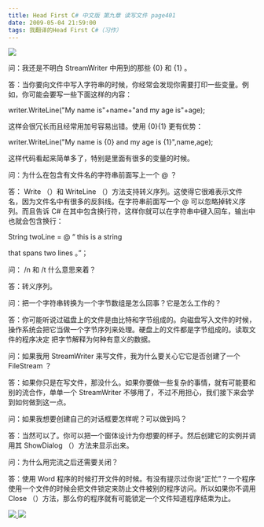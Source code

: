 ```yaml
---
title: Head First C# 中文版 第九章 读写文件 page401
date: 2009-05-04 21:59:00
tags: 我翻译的Head First C#（习作）
---
```

![](https://p-blog.csdn.net/images/p_blog_csdn_net/cuipengfei1/EntryImages/20090504/2009-05-04_21-22-35.jpg)

问：我还是不明白  StreamWriter  中用到的那些  {0}  和  {1}  。

  

答：当你要向文件中写入字符串的时候，你经常会发现你需要打印一些变量。例如，你可能会要写一些下面这样的内容：

writer.WriteLine("My name is"+name+"and my age is"+age);

这样会很冗长而且经常用加号容易出错。使用  {0}{1}  更有优势：

writer.WriteLine("My name is {0} and my age is {1}",name,age);

这样代码看起来简单多了，特别是里面有很多的变量的时候。

  

问：为什么在包含有文件名的字符串前面写上一个  @  ？

答：  Write  （）和  WriteLine  （）方法支持转义序列。这使得它很难表示文件名，因为文件名中有很多的反斜线。在字符串前面写一个  @
可以忽略掉转义序列。而且告诉  C#  在其中包含换行符，这样你就可以在字符串中键入回车，输出中也就会包含换行：

String twoLine = @  “  this is a string

that spans two lines  。”；

  

问：  /n  和  /t  什么意思来着？

答：转义序列。

  

问：把一个字符串转换为一个字节数组是怎么回事？它是怎么工作的？

答：你可能听说过磁盘上的文件是由比特和字节组成的。向磁盘写入文件的时候，操作系统会把它当做一个字节序列来处理。硬盘上的文件都是字节组成的。读取文件的程序决定
把字节解释为何种有意义的数据。

问：如果我用  StreamWriter  来写文件，我为什么要关心它它是否创建了一个  FileStream  ？

答：如果你只是在写文件，那没什么。如果你要做一些复杂的事情，就有可能要和别的流合作，单单一个  StreamWriter
不够用了，不过不用担心，我们接下来会学到如何做到这一点。

问：如果我想要创建自己的对话框要怎样呢？可以做到吗？

答：当然可以了。你可以把一个窗体设计为你想要的样子。然后创建它的实例并调用其  ShowDialog  （）方法来显示出来。

问：为什么用完流之后还需要关闭？

答：使用  Word  程序的时候打开文件的时候。有没有提示过你说“正忙”？一个程序使用一个文件的时候会把文件锁定来防止文件被别的程序访问。所以如果你不调用
Close  （）方法，那么你的程序就有可能锁定一个文件知道程序结束为止。



[ ![](https://profile.csdnimg.cn/5/2/5/3_cuipengfei1)
![](https://g.csdnimg.cn/static/user-reg-year/1x/11.png)
](https://blog.csdn.net/cuipengfei1)





